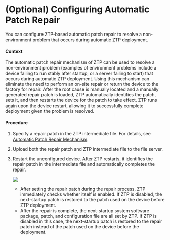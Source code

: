 (Optional) Configuring Automatic Patch Repair
=============================================

You can configure ZTP-based automatic patch repair to resolve a non-environment problem that occurs during automatic ZTP deployment.

#### Context

The automatic patch repair mechanism of ZTP can be used to resolve a non-environment problem (examples of environment problems include a device failing to run stably after startup, or a server failing to start) that occurs during automatic ZTP deployment. Using this mechanism can eliminate the need to perform an on-site repair or return the device to the factory for repair. After the root cause is manually located and a manually generated repair patch is loaded, ZTP automatically identifies the patch, sets it, and then restarts the device for the patch to take effect. ZTP runs again upon the device restart, allowing it to successfully complete deployment given the problem is resolved.


#### Procedure

1. Specify a repair patch in the ZTP intermediate file. For details, see [Automatic Patch Repair Mechanism](dc_ne_ztp_feature_0014.html).
2. Upload both the repair patch and ZTP intermediate file to the file server.
3. Restart the unconfigured device. After ZTP restarts, it identifies the repair patch in the intermediate file and automatically completes the repair.
   
   ![](../../../../public_sys-resources/note_3.0-en-us.png) 
   * After setting the repair patch during the repair process, ZTP immediately checks whether itself is enabled. If ZTP is disabled, the next-startup patch is restored to the patch used on the device before ZTP deployment.
   * After the repair is complete, the next-startup system software package, patch, and configuration file are all set by ZTP. If ZTP is disabled in this case, the next-startup patch is restored to the repair patch instead of the patch used on the device before the deployment.
